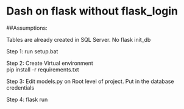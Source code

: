 # Dash on flask without flask_login

##Assumptions: 

Tables are already created in SQL Server.  No flask init_db 

Step 1: 
run setup.bat

Step 2:
Create Virtual environment  
pip install -r requirements.txt


Step 3: 
Edit models.py on Root level of project.  Put in the database credentials

Step 4:
flask run